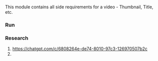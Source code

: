 ### 
This module contains all side requirements for a video - Thumbnail, Title, etc.
### Run

### Research
1. https://chatgpt.com/c/6808264e-de74-8010-97c3-126970507b2c
2. 